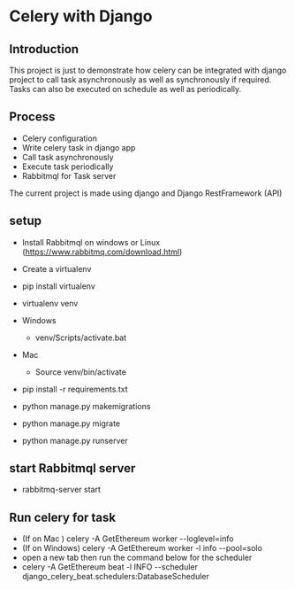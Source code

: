 # Celery with Django

## Introduction

This project is just to demonstrate how celery can be integrated with django project to call task asynchronously as well
as synchronously if required. Tasks can also be executed on schedule as well as periodically.

## Process

- Celery configuration
- Write celery task in django app
- Call task asynchronously
- Execute task periodically
- Rabbitmql for Task server

The current project is made using django and Django RestFramework (API)

## setup

- Install Rabbitmql on windows or Linux (https://www.rabbitmq.com/download.html)
- Create a virtualenv
- pip install virtualenv
- virtualenv venv

- Windows
    - venv/Scripts/activate.bat
- Mac
    - Source venv/bin/activate

- pip install -r requirements.txt
- python manage.py makemigrations
- python manage.py migrate
- python manage.py runserver

## start Rabbitmql server

- rabbitmq-server start

## Run celery for task

- (If on Mac ) celery -A GetEthereum worker --loglevel=info
- (If on Windows) celery -A GetEthereum worker -l info --pool=solo 
- open a new tab then run the command below  for the scheduler
- celery -A GetEthereum beat -l INFO --scheduler django_celery_beat.schedulers:DatabaseScheduler


